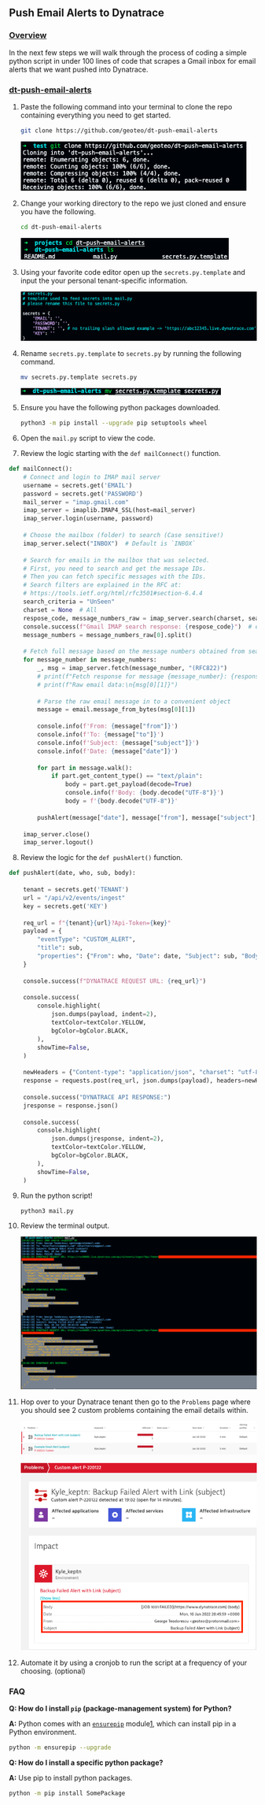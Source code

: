 ## Push Email Alerts to Dynatrace

###  [Overview](https://github.com/geoteo/dt-push-email-alerts)

In the next few steps we will walk through the process of coding a simple python script in under 100 lines of code that scrapes a Gmail inbox for email alerts that we want pushed into Dynatrace.

### [dt-push-email-alerts](https://github.com/geoteo/dt-push-email-alerts)

1. Paste the following command into your terminal to clone the repo containing everything you need to get started.

    ```bash
    git clone https://github.com/geoteo/dt-push-email-alerts
    ```
    ![git_clone](https://github.com/geoteo/dt-push-email-alerts/blob/master/assets/git_clone.png?raw=true)

2. Change your working directory to the repo we just cloned and ensure you have the following.

    ```bash
    cd dt-push-email-alerts
    ```
    ![cd](https://github.com/geoteo/dt-push-email-alerts/blob/master/assets/cd.png?raw=true)

3. Using your favorite code editor open up the `secrets.py.template` and input the your personal tenant-specific information.

    ![secrets](https://github.com/geoteo/dt-push-email-alerts/blob/master/assets/secrets.png?raw=true)

4. Rename `secrets.py.template` to `secrets.py` by running the following command.

    ```bash
    mv secrets.py.template secrets.py
    ```
    ![mv](https://github.com/geoteo/dt-push-email-alerts/blob/master/assets/mv.png?raw=true)

5. Ensure you have the following python packages downloaded.

    ```bash
    python3 -m pip install --upgrade pip setuptools wheel
    ```

6. Open the `mail.py` script to view the code.

7. Review the logic starting with the `def mailConnect()` function.

```python
def mailConnect():
    # Connect and login to IMAP mail server
    username = secrets.get('EMAIL')
    password = secrets.get('PASSWORD')
    mail_server = "imap.gmail.com"
    imap_server = imaplib.IMAP4_SSL(host=mail_server)
    imap_server.login(username, password)

    # Choose the mailbox (folder) to search (Case sensitive!)
    imap_server.select("INBOX")  # Default is `INBOX`

    # Search for emails in the mailbox that was selected.
    # First, you need to search and get the message IDs.
    # Then you can fetch specific messages with the IDs.
    # Search filters are explained in the RFC at:
    # https://tools.ietf.org/html/rfc3501#section-6.4.4
    search_criteria = "UnSeen"
    charset = None  # All
    respose_code, message_numbers_raw = imap_server.search(charset, search_criteria)
    console.success(f"Gmail IMAP search response: {respose_code}")  # e.g. OK
    message_numbers = message_numbers_raw[0].split()

    # Fetch full message based on the message numbers obtained from search
    for message_number in message_numbers:
        _, msg = imap_server.fetch(message_number, "(RFC822)")
        # print(f"Fetch response for message {message_number}: {response_code}")
        # print(f"Raw email data:\n{msg[0][1]}")

        # Parse the raw email message in to a convenient object
        message = email.message_from_bytes(msg[0][1])

        console.info(f'From: {message["from"]}')
        console.info(f'To: {message["to"]}')
        console.info(f'Subject: {message["subject"]}')
        console.info(f'Date: {message["date"]}')

        for part in message.walk():
            if part.get_content_type() == "text/plain":
                body = part.get_payload(decode=True)
                console.info(f'Body: {body.decode("UTF-8")}')
                body = f'{body.decode("UTF-8")}'

        pushAlert(message["date"], message["from"], message["subject"], body)

    imap_server.close()
    imap_server.logout()
```


8. Review the logic for the `def pushAlert()` function.

```python
def pushAlert(date, who, sub, body):

    tenant = secrets.get('TENANT')
    url = "/api/v2/events/ingest"
    key = secrets.get('KEY')

    req_url = f"{tenant}{url}?Api-Token={key}"
    payload = {
        "eventType": "CUSTOM_ALERT",
        "title": sub,
        "properties": {"From": who, "Date": date, "Subject": sub, "Body": body},
    }

    console.success(f"DYNATRACE REQUEST URL: {req_url}")

    console.success(
        console.highlight(
            json.dumps(payload, indent=2),
            textColor=textColor.YELLOW,
            bgColor=bgColor.BLACK,
        ),
        showTime=False,
    )

    newHeaders = {"Content-type": "application/json", "charset": "utf-8"}
    response = requests.post(req_url, json.dumps(payload), headers=newHeaders)

    console.success("DYNATRACE API RESPONSE:")
    jresponse = response.json()

    console.success(
        console.highlight(
            json.dumps(jresponse, indent=2),
            textColor=textColor.YELLOW,
            bgColor=bgColor.BLACK,
        ),
        showTime=False,
    )
``` 

9. Run the python script!

    ```python
    python3 mail.py
    ```

10. Review the terminal output.

    ![output](https://github.com/geoteo/dt-push-email-alerts/blob/master/assets/output.png?raw=true)

11. Hop over to your Dynatrace tenant then go to the `Problems` page where you should see 2 custom problems containing the email details within.

    ![problemsOverview](https://github.com/geoteo/dt-push-email-alerts/blob/master/assets/problemsOverview.png?raw=true)

    ![specificProblem](https://github.com/geoteo/dt-push-email-alerts/blob/master/assets/specificProblem.png?raw=true)

12. Automate it by using a cronjob to run the script at a frequency of your choosing. (optional)

### FAQ

**Q: How do I install `pip` (package-management system) for Python?**

**A:** Python comes with an [`ensurepip`](https://docs.python.org/3/library/ensurepip.html#module-ensurepip "(in Python v3.10)") module[1](https://pip.pypa.io/en/stable/installation/#python), which can install pip in a Python environment.

```bash
python -m ensurepip --upgrade
```

**Q: How do I install a specific python package?**

**A:** Use pip to install python packages.
```bash
python -m pip install SomePackage
```